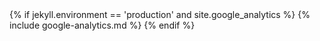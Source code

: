 <head>
  <meta charset="utf-8">
  <meta http-equiv="X-UA-Compatible" content="IE=edge">
  <meta name="viewport" content="width=device-width, initial-scale=1">

  <title>{% if page.title %}{{ page.title | escape }} | {{site.title}}{% else %}{{ site.title | escape }}{% endif %}</title>
  <meta name="description" content="{{ page.excerpt | default: site.description | strip_html | normalize_whitespace | truncate: 160 | escape }}">

  <link rel="canonical" href="{{ page.url | replace:'index.html','' | absolute_url }}">
  <link rel="alternate" type="application/rss+xml" title="{{ site.title | escape }}" href="{{ "/feed.xml" | relative_url }}">
  <script src='https://use.fontawesome.com/22572db09e.js'></script>
  {% if jekyll.environment == 'production' and site.google_analytics %}
  {% include google-analytics.md %}
  {% endif %}
  <style>
     {% include main.css %}
  </style>
</head>
